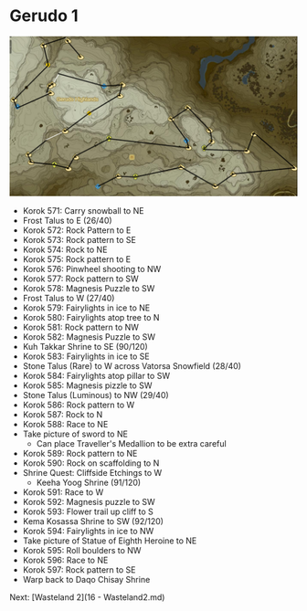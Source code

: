 # Gerudo 1

![Gerudo1](images/Gerudo1.PNG)

* Korok 571: Carry snowball to NE
* Frost Talus to E (26/40)
* Korok 572: Rock Pattern to E
* Korok 573: Rock pattern to SE
* Korok 574: Rock to NE
* Korok 575: Rock pattern to E
* Korok 576: Pinwheel shooting to NW
* Korok 577: Rock pattern to SW
* Korok 578: Magnesis Puzzle to SW
* Frost Talus to W (27/40)
* Korok 579: Fairylights in ice to NE
* Korok 580: Fairylights atop tree to N
* Korok 581: Rock pattern to NW
* Korok 582: Magnesis Puzzle to SW
* Kuh Takkar Shrine to SE (90/120)
* Korok 583: Fairylights in ice to SE
* Stone Talus (Rare) to W across Vatorsa Snowfield (28/40)
* Korok 584: Fairylights atop pillar to SW
* Korok 585: Magnesis pizzle to SW
* Stone Talus (Luminous) to NW (29/40)
* Korok 586: Rock pattern to W
* Korok 587: Rock to N
* Korok 588: Race to NE
* Take picture of sword to NE
  * Can place Traveller's Medallion to be extra careful
* Korok 589: Rock pattern to NE
* Korok 590: Rock on scaffolding to N
* Shrine Quest: Cliffside Etchings to W
  * Keeha Yoog Shrine (91/120)
* Korok 591: Race to W
* Korok 592: Magnesis puzzle to SW
* Korok 593: Flower trail up cliff to S
* Kema Kosassa Shrine to SW (92/120)
* Korok 594: Fairylights in ice to NW
* Take picture of Statue of Eighth Heroine to NE
* Korok 595: Roll boulders to NW
* Korok 596: Race to NE
* Korok 597: Rock pattern to SE
* Warp back to Daqo Chisay Shrine

Next: [Wasteland 2](16 - Wasteland2.md)
